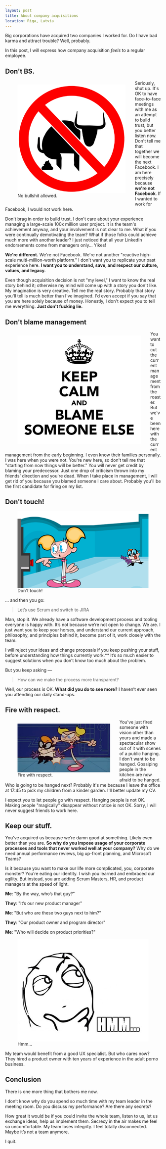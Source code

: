 ```yaml
---
layout: post
title: About company acquisitions
location: Riga, Latvia
---
```


Big corporations have acquired two companies I worked for. Do I have bad karma and attract trouble? Well, probably.

In this post, I will express how company acquisition *feels* to a regular employee.

## Don't BS.

<figure style="float:left; margin-right: 30px;">
<img src="/images/bullshit.png" alt="bullshit" width="350px" align="center" />
<figcaption>No bullshit allowed.</figcaption>
</figure>

Seriously, shut up. It's OK to have face-to-face meetings with me as an attempt to build trust, but you better listen now. Don't tell me that together we will become the next Facebook. I am here precisely because **we're not Facebook**. If I wanted to work for Facebook, I would not work here.  

Don't brag in order to build trust. I don't care about your experience managing a large-scale 100x million user project. It is the team's achievement anyway, and your involvement is not clear to me. What if you were continually demotivating the team? What if those folks could achieve much more with another leader? I just noticed that all your LinkedIn endorsements come from managers only... Yikes!

**We're different.** We're not Facebook. We're not another "reactive high-scale multi-million-worth platform." I don't want you to replicate your past experience here. **I want you to understand, save, and respect our culture, values, and legacy.**

Even though acquisition decision is not "my level," I want to know the real story behind it; otherwise my mind will come up with a story you don't like. My imagination is very creative. Tell me the real story. Probably that story you'll tell is much better than I've imagined. I'd even accept if you say that you are here solely because of money. Honestly, I don't expect you to tell me everything. **Just don't fucking lie.**

## Don't blame management

<figure style="float:left; margin-right: 30px;">
<img src="/images/blame_someone_else.png" alt="keep calm and blame someone else" width="400" align="center" />
</figure>

You want to cut the current management from the roaster. But we've been here with the current management from the early beginning. I even know their families personally. I was here when you were not. You're new here, so don't tell me that "starting from now things will be better." You will never get credit by blaming your predecessor. Just one drop of criticism thrown into my friends' direction and you're dead. When I take place in management, I will get rid of you because you blamed someone I care about. Probably you'll be the first candidate for firing on my list.

## Don't touch!

<figure>
<img src="/images/dont_touch.png" alt="don't touch" align="center" />
<figcaption>Don't touch!</figcaption>
</figure>

... and then you go:

> Let’s use Scrum and switch to JIRA

Man, stop it. We already have a software development process and tooling everyone is happy with. It’s not because we’re not open to change. We are. I just want you to keep your horses, and understand our current approach, philosophy, and principles behind it, become part of it, work closely with the team. 

I will reject your ideas and change proposals if you keep pushing your stuff, before understanding how things currently work.** It’s so much easier to suggest solutions when you don’t know too much about the problem. 

But you keep asking —

> How can we make the process more transparent?

Well, our process is OK. **What did you do to see more?** I haven’t ever seen you attending our daily stand-ups. 


## Fire with respect.

<figure style="float:left; margin-right: 30px;">
<img src="/images/fire_with_respect.jpg" alt="bullshit" width="300px" align="center" />
<figcaption>Fire with respect.</figcaption>
</figure>

You've just fired someone with vision other than yours and made a spectacular show out of it with scenes of a public hanging. I don't want to be hanged. Gossiping people in the kitchen are now afraid to be hanged. Who is going to be hanged next? Probably it's me because I leave the office at 17:45 to pick my children from a kinder garden. I'll better update my CV.

I expect you to let people go with respect. Hanging people is not OK. Making people "magically" disappear without notice is not OK. Sorry, I will never suggest friends to work here.

## Keep our stuff.

You’ve acquired us because we’re damn good at something. Likely even better than you are. **So why do you impose usage of your corporate processes and tools that never worked well at your company?** Why do we need annual performance reviews, big up-front planning, and Microsoft Teams?

Is it because you want to make our life more complicated, you, corporate monster? You’re eating our identity. I wish you learned and embraced our agility. But instead, you are adding Scrum Masters, HR, and product managers at the speed of light.

**Me**: "By the way, who’s that guy?"

**They**: "It’s our new product manager"

**Me**: "But who are these two guys next to him?"

**They**: "Our product owner and program director"

**Me**: "Who will decide on product priorities?"

<figure>
<img src="/images/hmm.jpg" alt="thinking" align="center" />
<figcaption>Hmm...</figcaption>
</figure>

My team would benefit from a good UX specialist. But who cares now? They hired a product owner with ten years of experience in the adult porno business.

## Conclusion

There is one more thing that bothers me now.

I don’t know why do you spend so much time with my team leader in the meeting room. Do you discuss my performance? Are there any secrets?

How great it would be if you could invite the whole team, listen to us, let us exchange ideas, help us implement them. Secrecy in the air makes me feel so uncomfortable. My team loses integrity. I feel totally disconnected. Maybe it’s not a team anymore.

I quit.